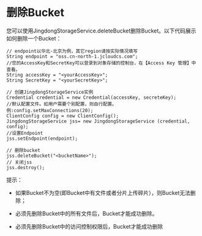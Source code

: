 # 删除Bucket

您可以使用JingdongStorageService.deleteBucket删除Bucket。以下代码展示如何删除一个Bucket：
```
// endpoint以华北-北京为例，其它region请按实际情况填写  
String endpoint = "oss.cn-north-1.jcloudcs.com";  
//您的AccessKey和SecretKey可以登录到对象存储的控制台，在【Access Key 管理】中查看。  
String accessKey = "<yourAccessKey>";  
String SecretKey = "<yourSecretKey>";  
      
// 创建JingdongStorageService实例  
Credential credential = new Credential(accessKey, secreteKey);  
//默认配置文件。如用户需要个别配置，则自行配置。例:config.setMaxConnections(20);  
ClientConfig config = new ClientConfig();  
JingdongStorageService jss= new JingdongStorageService (credential, config);  
//设置Endpoint  
jss.setEndpoint(endpoint);  
      
// 删除bucket  
jss.deleteBucket("<bucketName>");  
// 关闭jss  
jss.destroy();
```
提示：

* 如果Bucket不为空(即Bucket中有文件或者分片上传碎片），则Bucket无法删除；

* 必须先删除Bucket中的所有文件后，Bucket才能成功删除。

* 必须先删除Bucket中的访问控制权限后，Bucket才能成功删除
